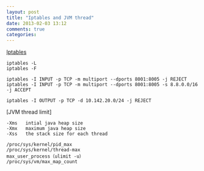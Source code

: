 ```yaml
---
layout: post
title: "Iptables and JVM thread"
date: 2013-02-03 13:12
comments: true
categories: 
---
```


[Iptables](http://www.dd-wrt.com/wiki/index.php/Iptables_command)

	iptables -L
	iptables -F

	iptables -I INPUT -p TCP -m multiport --dports 8001:8005 -j REJECT 
    iptables -I INPUT -p TCP -m multiport --dports 8001:8005 -s 8.8.0.0/16 -j ACCEPT
    
    iptables -I OUTPUT -p TCP -d 10.142.20.0/24 -j REJECT

[JVM thread limit]

	-Xms   intial java heap size
	-Xmx   maximum java heap size
	-Xss   the stack size for each thread
	
	/proc/sys/kernel/pid_max
	/proc/sys/kernel/thread-max
	max_user_process（ulimit -u）
	/proc/sys/vm/max_map_count
